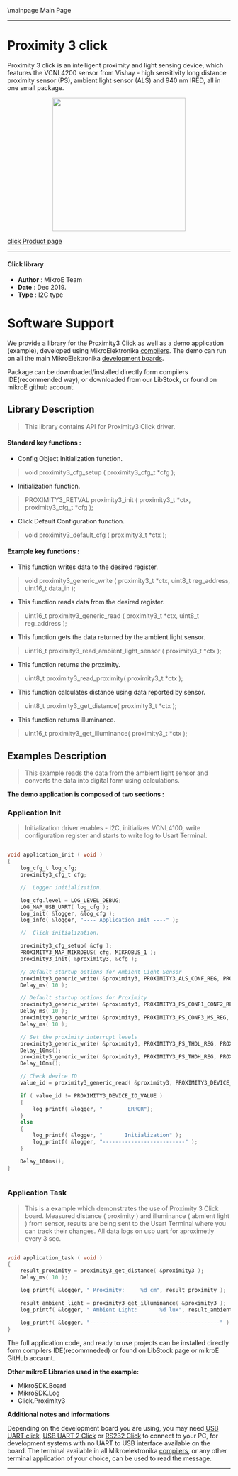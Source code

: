 \mainpage Main Page
 
 

---
# Proximity 3 click

Proximity 3 click is an intelligent proximity and light sensing device, which features the VCNL4200 sensor from Vishay - high sensitivity long distance proximity sensor (PS), ambient light sensor (ALS) and 940 nm IRED, all in one small package.

<p align="center">
  <img src="https://download.mikroe.com/images/click_for_ide/proximity3_click.png" height=300px>
</p>

[click Product page](https://www.mikroe.com/proximity-3-click)

---


#### Click library 

- **Author**        : MikroE Team
- **Date**          : Dec 2019.
- **Type**          : I2C type


# Software Support

We provide a library for the Proximity3 Click 
as well as a demo application (example), developed using MikroElektronika 
[compilers](https://shop.mikroe.com/compilers). 
The demo can run on all the main MikroElektronika [development boards](https://shop.mikroe.com/development-boards).

Package can be downloaded/installed directly form compilers IDE(recommended way), or downloaded from our LibStock, or found on mikroE github account. 

## Library Description

> This library contains API for Proximity3 Click driver.

#### Standard key functions :

- Config Object Initialization function.
> void proximity3_cfg_setup ( proximity3_cfg_t *cfg ); 
 
- Initialization function.
> PROXIMITY3_RETVAL proximity3_init ( proximity3_t *ctx, proximity3_cfg_t *cfg );

- Click Default Configuration function.
> void proximity3_default_cfg ( proximity3_t *ctx );


#### Example key functions :

- This function writes data to the desired register.
> void proximity3_generic_write ( proximity3_t *ctx, uint8_t reg_address, uint16_t data_in );
 
- This function reads data from the desired register.
> uint16_t proximity3_generic_read ( proximity3_t *ctx, uint8_t reg_address );

- This function gets the data returned by the ambient light sensor.
> uint16_t proximity3_read_ambient_light_sensor ( proximity3_t *ctx );

- This function returns the proximity.
> uint8_t proximity3_read_proximity( proximity3_t *ctx );

- This function calculates distance using data reported by sensor.
> uint8_t proximity3_get_distance( proximity3_t *ctx );

- This function returns illuminance.
> uint16_t proximity3_get_illuminance( proximity3_t *ctx );

## Examples Description

> This example reads the data from the ambient light sensor
> and converts the data into digital form using calculations.

**The demo application is composed of two sections :**

### Application Init 

> Initialization driver enables - I2C, initializes VCNL4100,
> write configuration register and starts to write log to Usart Terminal.

```c

void application_init ( void )
{
    log_cfg_t log_cfg;
    proximity3_cfg_t cfg;

    //  Logger initialization.

    log_cfg.level = LOG_LEVEL_DEBUG;
    LOG_MAP_USB_UART( log_cfg );
    log_init( &logger, &log_cfg );
    log_info( &logger, "---- Application Init ----" );

    //  Click initialization.

    proximity3_cfg_setup( &cfg );
    PROXIMITY3_MAP_MIKROBUS( cfg, MIKROBUS_1 );
    proximity3_init( &proximity3, &cfg );

    // Default startup options for Ambient Light Sensor
    proximity3_generic_write( &proximity3, PROXIMITY3_ALS_CONF_REG, PROXIMITY3_ALS_CONF_CONFIG );
    Delay_ms( 10 );

    // Default startup options for Proximity
    proximity3_generic_write( &proximity3, PROXIMITY3_PS_CONF1_CONF2_REG, PROXIMITY3_PS_CONF1_CONF2_CONFIG );
    Delay_ms( 10 );
    proximity3_generic_write( &proximity3, PROXIMITY3_PS_CONF3_MS_REG, PROXIMITY3_PS_CONF3_MS_CONFIG );
    Delay_ms( 10 );

    // Set the proximity interrupt levels
    proximity3_generic_write( &proximity3, PROXIMITY3_PS_THDL_REG, PROXIMITY3_PS_THDL_CONFIG );
    Delay_10ms();
    proximity3_generic_write( &proximity3, PROXIMITY3_PS_THDH_REG, PROXIMITY3_PS_THDH_CONFIG );
    Delay_10ms();    

    // Check device ID
    value_id = proximity3_generic_read( &proximity3, PROXIMITY3_DEVICE_ID_REG );

    if ( value_id != PROXIMITY3_DEVICE_ID_VALUE )
    {
        log_printf( &logger, "        ERROR");
    }
    else
    {
        log_printf( &logger, "       Initialization" );
        log_printf( &logger, "--------------------------" );
    }

    Delay_100ms();
}
  
```

### Application Task

> This is a example which demonstrates the use of Proximity 3 Click board.
> Measured distance ( proximity ) and illuminance ( abmient light ) from sensor,
> results are being sent to the Usart Terminal where you can track their changes.
> All data logs on usb uart for aproximetly every 3 sec.

```c

void application_task ( void )
{
    result_proximity = proximity3_get_distance( &proximity3 );
    Delay_ms( 10 );

    log_printf( &logger, " Proximity:     %d cm", result_proximity );

    result_ambient_light = proximity3_get_illuminance( &proximity3 );
    log_printf( &logger, " Ambient Light:       %d lux", result_ambient_light );

    log_printf( &logger, "-----------------------------------------" );
}  

```

The full application code, and ready to use projects can be  installed directly form compilers IDE(recommneded) or found on LibStock page or mikroE GitHub accaunt.

**Other mikroE Libraries used in the example:** 

- MikroSDK.Board
- MikroSDK.Log
- Click.Proximity3

**Additional notes and informations**

Depending on the development board you are using, you may need 
[USB UART click](https://shop.mikroe.com/usb-uart-click), 
[USB UART 2 Click](https://shop.mikroe.com/usb-uart-2-click) or 
[RS232 Click](https://shop.mikroe.com/rs232-click) to connect to your PC, for 
development systems with no UART to USB interface available on the board. The 
terminal available in all Mikroelektronika 
[compilers](https://shop.mikroe.com/compilers), or any other terminal application 
of your choice, can be used to read the message.



---
